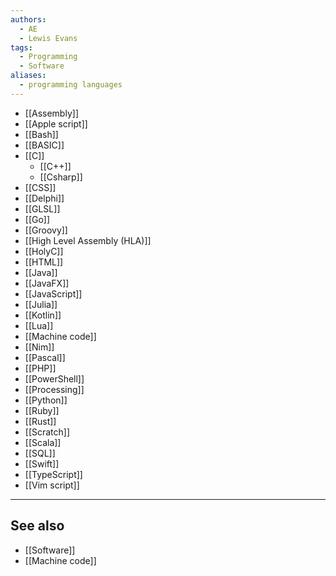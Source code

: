 ```yaml
---
authors:
  - AE
  - Lewis Evans
tags:
  - Programming
  - Software
aliases:
  - programming languages
---
```

- [[Assembly]]
- [[Apple script]]
- [[Bash]]
- [[BASIC]]
- [[C]]
	- [[C++]]
	- [[Csharp]]
- [[CSS]]
- [[Delphi]]
- [[GLSL]]
- [[Go]]
- [[Groovy]]
- [[High Level Assembly (HLA)]]
- [[HolyC]]
- [[HTML]]
- [[Java]]
- [[JavaFX]]
- [[JavaScript]]
- [[Julia]]
- [[Kotlin]]
- [[Lua]]
- [[Machine code]]
- [[Nim]]
- [[Pascal]]
- [[PHP]]
- [[PowerShell]]
- [[Processing]]
- [[Python]]
- [[Ruby]]
- [[Rust]]
- [[Scratch]]
- [[Scala]]
- [[SQL]]
- [[Swift]]
- [[TypeScript]]
- [[Vim script]]

___
## See also
- [[Software]]
- [[Machine code]]